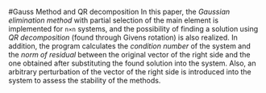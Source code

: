 #Gauss Method and QR decomposition 
In this paper, the *Gaussian elimination method* with partial selection of the main element is implemented for ```n⨯n``` systems, and the possibility of finding a solution using *QR decomposition* (found through Givens rotation) is also realized. In addition, the program calculates the *condition number* of the system and the *norm of residual* between the original vector of the right side and the one obtained after substituting the found solution into the system. Also, an arbitrary perturbation of the vector of the right side is introduced into the system to assess the stability of the methods.
